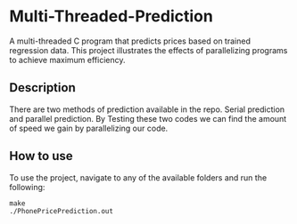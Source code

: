 # Multi-Threaded-Prediction
A multi-threaded C program that predicts prices based on trained regression data. This project illustrates the effects of parallelizing programs to achieve maximum efficiency.

## Description

There are two methods of prediction available in the repo. Serial prediction and parallel prediction. By Testing these two codes we can find the amount of speed we gain by parallelizing our code.

## How to use

To use the project, navigate to any of the available folders and run the following:

    make
    ./PhonePricePrediction.out


